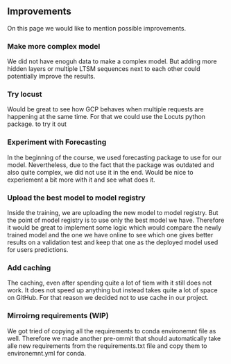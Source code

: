 ## Improvements
On this page we would like to mention possible improvements. 

### Make more complex model
We did not have enoguh data to make a complex model. But adding more hidden layers or multiple LTSM sequences next to each other could potentially improve the results.

### Try locust
Would be great to see how GCP behaves when multiple requests are happening at the same time. For that we could use the Locuts python package. to try it out

### Experiment with Forecasting
In the beginning of the course, we used forecasting package to use for our model. Nevertheless, due to the fact that the package was outdated and also quite complex, we did not use it in the end. Would be nice to experiement a bit more with it and see what does it.

### Upload the best model to model registry
Inside the training, we are uploading the new model to model registry. But the point of model registry is to use only the best model we have. Therefore it would be great to implement some logic which would compare the newly trained model and the one we have online to see which one gives better results on a validation test and keep that one as the deployed model used for users predictions.

### Add caching
The caching, even after spending quite a lot of tiem with it still does not work. It does not speed up anything but instead takes quite a lot of space on GitHub. For that reason we decided not to use cache in our project.

### Mirroirng requirements (WIP)
We got tried of copying all the requirements to conda environemnt file as well. Therefore we made another pre-ommit that should automatically take alle new requirements from the requirements.txt file and copy them to environemnt.yml for conda.